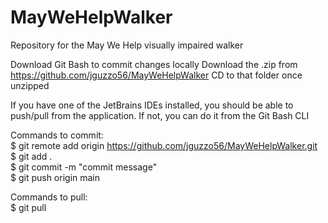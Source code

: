 # MayWeHelpWalker

Repository for the May We Help visually impaired walker

Download Git Bash to commit changes locally
Download the .zip from https://github.com/jguzzo56/MayWeHelpWalker
CD to that folder once unzipped

If you have one of the JetBrains IDEs installed, you should be able to push/pull from the application. If not, you can do it from the Git Bash CLI

Commands to commit: <br />
$ git remote add origin https://github.com/jguzzo56/MayWeHelpWalker.git <br />
$ git add . <br />
$ git commit -m "commit message" <br />
$ git push origin main <br />

Commands to pull: <br />
$ git pull <br />
